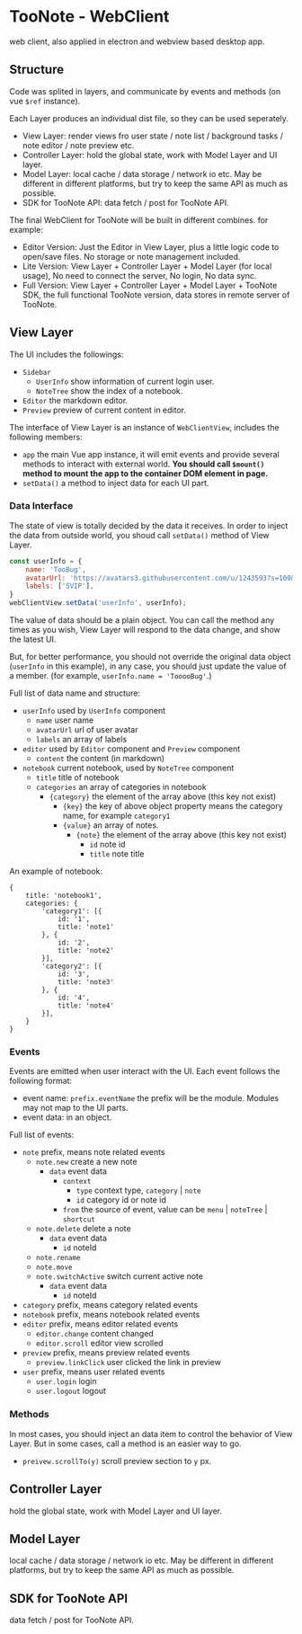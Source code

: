 # TooNote - WebClient

web client, also applied in electron and webview based desktop app.

## Structure

Code was splited in layers, and communicate by events and methods (on vue `$ref` instance).

Each Layer produces an individual dist file, so they can be used seperately.

- View Layer: render views fro user state / note list / background tasks / note editor / note preview etc.
- Controller Layer: hold the global state, work with Model Layer and UI layer.
- Model Layer: local cache / data storage / network io etc. May be different in different platforms, but try to keep the same API as much as possible.
- SDK for TooNote API: data fetch / post for TooNote API.

The final WebClient for TooNote will be built in different combines. for example:

- Editor Version: Just the Editor in View Layer, plus a little logic code to open/save files. No storage or note management included.
- Lite Version: View Layer + Controller Layer + Model Layer (for local usage), No need to connect the server, No login, No data sync.
- Full Version: View Layer + Controller Layer + Model Layer + TooNote SDK, the full functional TooNote version, data stores in remote server of TooNote.

## View Layer

The UI includes the followings:

- `Sidebar`
    - `UserInfo` show information of current login user.
    - `NoteTree` show the index of a notebook.
- `Editor` the markdown editor.
- `Preview` preview of current content in editor.

The interface of View Layer is an instance of `WebClientView`, includes the following members:

- `app` the main Vue app instance, it will emit events and provide several methods to interact with external world. **You should call `$mount()` method to mount the app to the container DOM element in page.**
- `setData()` a method to inject data for each UI part.

### Data Interface

The state of view is totally decided by the data it receives. In order to inject the data from outside world, you shoud call `setData()` method of View Layer.

```javascript
const userInfo = {
    name: 'TooBug',
    avatarUrl: 'https://avatars3.githubusercontent.com/u/1243593?s=100&v=4',
    labels: ['SVIP'],
}
webClientView.setData('userInfo', userInfo);
```

The value of data should be a plain object. You can call the method any times as you wish, View Layer will respond to the data change, and show the latest UI.

But, for better performance, you should not override the original data object (`userInfo` in this example), in any case, you should just update the value of a member. (for example, `userInfo.name = 'TooooBug'`.)

Full list of data name and structure:

- `userInfo` used by `UserInfo` component
    - `name` user name
    - `avatarUrl` url of user avatar
    - `labels` an array of labels
- `editor` used by `Editor` component and `Preview` component
    - `content` the content (in markdown)
- `notebook` current notebook, used by `NoteTree` component
    - `title` title of notebook
    - `categories` an array of categories in notebook
        - `{category}` the element of the array above (this key not exist)
            - `{key}` the key of above object property means the category name, for example `category1`
            - `{value}` an array of notes.
                - `{note}` the element of the array above (this key not exist)
                    - `id` note id
                    - `title` note title

An example of notebook:

```
{
    title: 'notebook1',
    categories: {
        'category1': [{
            id: '1',
            title: 'note1'
        }, {
            id: '2',
            title: 'note2'
        }],
        'category2': [{
            id: '3',
            title: 'note3'
        }, {
            id: '4',
            title: 'note4'
        }],
    }
}
```

### Events

Events are emitted when user interact with the UI. Each event follows the following format:

- event name: `prefix.eventName` the prefix will be the module. Modules may not map to the UI parts.
- event data: in an object.

Full list of events:

- `note` prefix, means note related events
    - `note.new` create a new note
        - `data` event data
            - `context`
                - `type` context type, `category` | `note`
                - `id` category id or note id
            - `from` the source of event, value can be `menu` | `noteTree` | `shortcut`
    - `note.delete` delete a note
        - `data` event data
            - `id` noteId
    - `note.rename`
    - `note.move`
    - `note.switchActive` switch current active note
        - `data` event data
            - `id` noteId  
- `category` prefix, means category related events
- `notebook` prefix, means notebook related events
- `editor` prefix, means editor related events
    - `editor.change` content changed
    - `editor.scroll` editor view scrolled
- `preview` prefix, means preview related events
    - `preview.linkClick` user clicked the link in preview
- `user` prefix, means user related events
    - `user.login` login
    - `user.logout` logout

### Methods

In most cases, you should inject an data item to control the behavior of View Layer. But in some cases, call a method is an easier way to go.

- `preivew.scrollTo(y)` scroll preview section to `y` px.

## Controller Layer

hold the global state, work with Model Layer and UI layer.

## Model Layer

local cache / data storage / network io etc. May be different in different platforms, but try to keep the same API as much as possible.

## SDK for TooNote API

data fetch / post for TooNote API.
